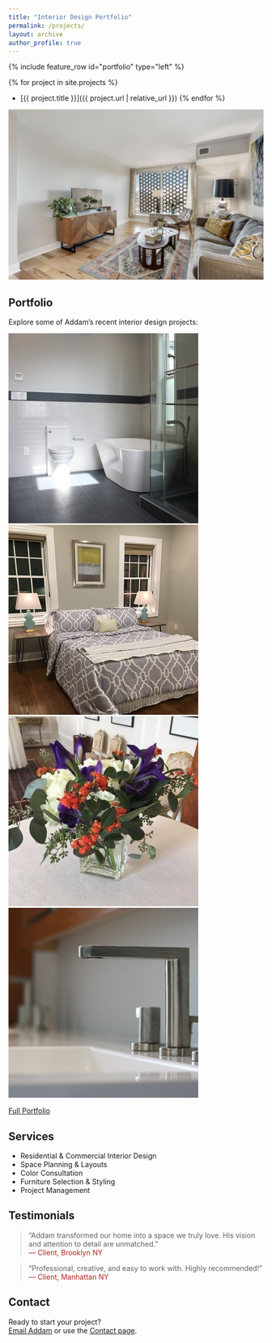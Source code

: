 ```yaml
---
title: "Interior Design Portfolio"
permalink: /projects/
layout: archive
author_profile: true
---
```


{% include feature_row id="portfolio" type="left" %}

{% for project in site.projects %}
- [{{ project.title }}]({{ project.url | relative_url }})
{% endfor %}

![Addam Mayhew Interior Design](/assets/interior/portfolio_hero.jpg)

## Portfolio

Explore some of Addam’s recent interior design projects:

<div class="gallery">
  <img src="/assets/interior/project1.jpg" alt="Living Room Redesign" />
  <img src="/assets/interior/project2.jpg" alt="Modern Kitchen" />
  <img src="/assets/interior/project3.jpg" alt="Office Space Transformation" />
  <img src="/assets/interior/project4.jpg" alt="Creative Studio" />
</div>

[Full Portfolio](/alm-portfolio)

## Services

- Residential & Commercial Interior Design
- Space Planning & Layouts
- Color Consultation
- Furniture Selection & Styling
- Project Management

## Testimonials

> “Addam transformed our home into a space we truly love. His vision and attention to detail are unmatched.”  
> <span style="color:#b22222;">— Client, Brooklyn NY</span>

> “Professional, creative, and easy to work with. Highly recommended!”  
> <span style="color:#b22222;">— Client, Manhattan NY</span>

## Contact

Ready to start your project?  
[Email Addam](mailto:addam@schauermayhew.com) or use the [Contact page](/contact).

